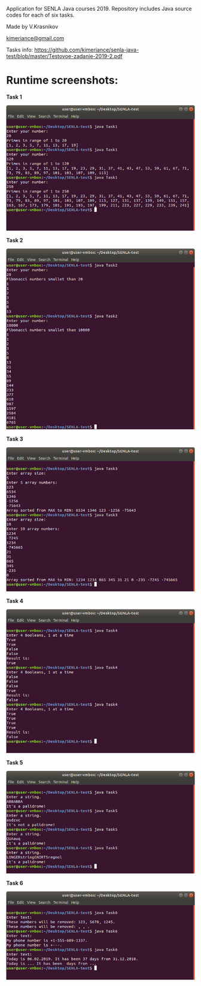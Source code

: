 Application for SENLA Java courses 2019.
Repository includes Java source codes for each of six tasks.

Made by
V.Krasnikov

kimeriance@gmail.com

Tasks info: https://github.com/kimeriance/senla-java-test/blob/master/Testovoe-zadanie-2019-2.pdf
# **Runtime screenshots:**


**Task 1**

![alt text](https://github.com/kimeriance/senla-java-test/blob/master/Task1.png)


**Task 2**

![alt text](https://github.com/kimeriance/senla-java-test/blob/master/Task2.png)


**Task 3**

![alt text](https://github.com/kimeriance/senla-java-test/blob/master/Task3.png)


**Task 4**


![alt text](https://github.com/kimeriance/senla-java-test/blob/master/Task4.png)


**Task 5**

![alt text](https://github.com/kimeriance/senla-java-test/blob/master/Task5.png)


**Task 6**

![alt text](https://github.com/kimeriance/senla-java-test/blob/master/Task6.png)
